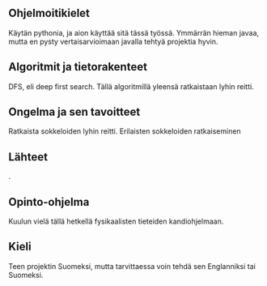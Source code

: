 ## Ohjelmoitikielet
Käytän pythonia, ja aion käyttää sitä tässä työssä. Ymmärrän hieman javaa, mutta en pysty vertaisarvioimaan javalla tehtyä projektia hyvin.  
## Algoritmit ja tietorakenteet
DFS, eli deep first search. Tällä algoritmillä yleensä ratkaistaan lyhin reitti.  
## Ongelma ja sen tavoitteet
Ratkaista sokkeloiden lyhin reitti. Erilaisten sokkeloiden ratkaiseminen  
## Lähteet
.
## Opinto-ohjelma
Kuulun vielä tällä hetkellä fysikaalisten tieteiden kandiohjelmaan.
## Kieli
Teen projektin Suomeksi, mutta tarvittaessa voin tehdä sen Englanniksi tai Suomeksi.
